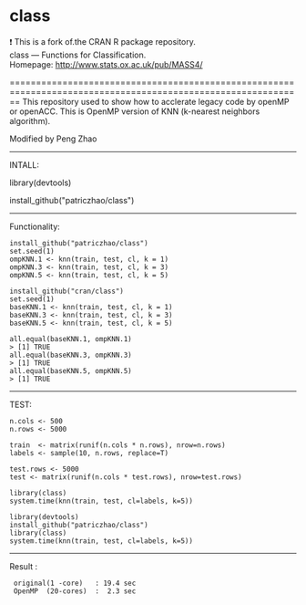 # class
:exclamation: This is a fork of.the CRAN R package repository.  class — Functions for Classification.
Homepage: http://www.stats.ox.ac.uk/pub/MASS4/  


==============================================================================================================
This repository used to show how to acclerate legacy code by openMP or openACC.
This is OpenMP version of KNN (k-nearest neighbors algorithm).

Modified by Peng Zhao

------------------------------------------------------------------------------------------------------------
INTALL:

library(devtools)

install_github("patriczhao/class")

-----------------------------------------------------------------------------------------------------------
Functionality:

    install_github("patriczhao/class")
    set.seed(1)
    ompKNN.1 <- knn(train, test, cl, k = 1)
    ompKNN.3 <- knn(train, test, cl, k = 3)
    ompKNN.5 <- knn(train, test, cl, k = 5)

    install_github("cran/class")
    set.seed(1)
    baseKNN.1 <- knn(train, test, cl, k = 1)
    baseKNN.3 <- knn(train, test, cl, k = 3)
    baseKNN.5 <- knn(train, test, cl, k = 5)
    
    all.equal(baseKNN.1, ompKNN.1)
    > [1] TRUE
    all.equal(baseKNN.3, ompKNN.3)
    > [1] TRUE
    all.equal(baseKNN.5, ompKNN.5)
    > [1] TRUE
    
-----------------------------------------------------------------------------------------------------------
TEST:

    n.cols <- 500 
    n.rows <- 5000 
  
    train  <- matrix(runif(n.cols * n.rows), nrow=n.rows)
    labels <- sample(10, n.rows, replace=T) 

    test.rows <- 5000  
    test <- matrix(runif(n.cols * test.rows), nrow=test.rows)

    library(class)
    system.time(knn(train, test, cl=labels, k=5))
    
    library(devtools)
    install_github("patriczhao/class")
    library(class)
    system.time(knn(train, test, cl=labels, k=5))


-----------------------------------------------------------------------------------------------------------
Result :

     original(1 -core)   : 19.4 sec
     OpenMP  (20-cores)  :  2.3 sec
